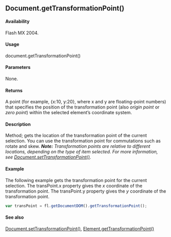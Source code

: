 ## Document.getTransformationPoint()

#### Availability

Flash MX 2004.

#### Usage

document.getTransformationPoint()

#### Parameters

None.

#### Returns

A point (for example, {x:10, y:20}, where x and y are floating-point numbers) that specifies the position of the transformation point (also *origin point* or *zero point*) within the selected element’s coordinate system.

#### Description

Method; gets the location of the transformation point of the current selection. You can use the transformation point for commutations such as rotate and skew.
***Note:** Transformation points are relative to different locations, depending on the type of item selected. For more information, see [Document.setTransformationPoint()](../Document_object/Document9939.md).*

#### Example

The following example gets the transformation point for the current selection. The transPoint.x property gives the *x* coordinate of the transformation point. The transPoint.y property gives the *y* coordinate of the transformation point.

```javascript
var transPoint = fl.getDocumentDOM().getTransformationPoint();
```

#### See also

[Document.setTransformationPoint()](../Document_object/Document9939.md), [Element.getTransformationPoint()](../Element_object/Element4.md)
